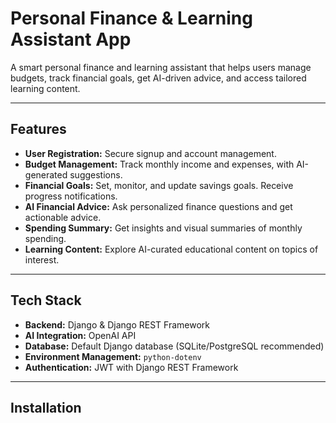 # Personal Finance & Learning Assistant App

A smart personal finance and learning assistant that helps users manage budgets, track financial goals, get AI-driven advice, and access tailored learning content.

---

## Features

- **User Registration:** Secure signup and account management.
- **Budget Management:** Track monthly income and expenses, with AI-generated suggestions.
- **Financial Goals:** Set, monitor, and update savings goals. Receive progress notifications.
- **AI Financial Advice:** Ask personalized finance questions and get actionable advice.
- **Spending Summary:** Get insights and visual summaries of monthly spending.
- **Learning Content:** Explore AI-curated educational content on topics of interest.

---

## Tech Stack

- **Backend:** Django & Django REST Framework
- **AI Integration:** OpenAI API
- **Database:** Default Django database (SQLite/PostgreSQL recommended)
- **Environment Management:** `python-dotenv`
- **Authentication:** JWT with Django REST Framework

---

## Installation


